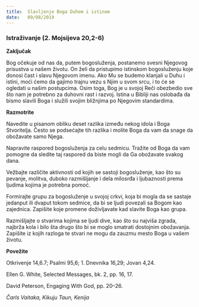 ```yaml
---
title:  Slavljenje Boga Duhom i istinom
date:   09/08/2019
---
```


### Istraživanje  (2. Mojsijeva  20,2-6)

**Zaključak**

Bog očekuje od nas da, putem bogosluženja, postanemo svesni Njegovog prisustva u našem životu. On želi da pristupimo istinskom bogosluženju koje donosi čast i slavu Njegovom imenu. Ako Mu se budemo klanjali u Duhu i istini, moći ćemo da gajimo trajnu vezu s Njim u svom srcu, i to će se ogledati u našim postupcima. Osim toga, Bog je u svojoj Reči obezbedio sve što nam je potrebno za duhovni rast i razvoj. Istina u Bibliji nas oslobađa da bismo slavili Boga i služili svojim bližnjima po Njegovim standardima.

**Razmotrite**

Navedite u pisanom obliku deset razlika između nekog idola i Boga Stvoritelja. Često se podsećajte tih razlika i molite Boga da vam da snage da obožavate samo Njega.  

Napravite raspored bogosluženja za celu sedmicu. Tražite od Boga da vam pomogne da sledite taj raspored da biste mogli da Ga obožavate svakog dana.

Vežbajte različite aktivnosti od kojih se sastoji bogosluženje, kao što su pevanje, molitva, duboko razmišljanje i dela milosrđa i ljubaznosti prema ljudima kojima je potrebna pomoć.

Formirajte grupu za bogosluženje u svojoj crkvi, koja bi mogla da se sastaje jedanput ili dvaput tokom sedmice, da bi se ljudi povezali sa Bogom kao zajednica. Zapišite koje promene doživljavate kad slavite Boga kao grupa.

Razmišljajte o stvarima kojima se ljudi dive, kao što su najviša zgrada, najbrža kola i bilo šta drugo što bi se moglo smatrati dostojnim obožavanja. Zapišite iz kojih razloga te stvari ne mogu da zauzmu mesto Boga u vašem životu.

**Povežite**

Otkrivenje 14,6.7; Psalmi 95,6; 1. Dnevnika 16,29; Jovan 4,24.

Ellen G. White, Selected Messages, bk. 2, pp. 16, 17.

David Peterson, Engaging With God, pp. 20–26.

*Čarls Vaitaka, Kikuju Taun, Kenija*

